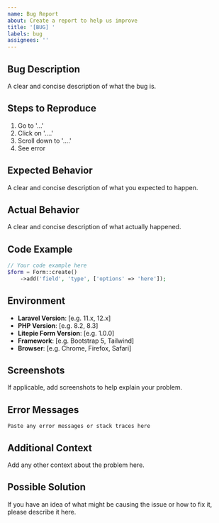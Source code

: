 ```yaml
---
name: Bug Report
about: Create a report to help us improve
title: '[BUG] '
labels: bug
assignees: ''
---
```


## Bug Description
A clear and concise description of what the bug is.

## Steps to Reproduce
1. Go to '...'
2. Click on '....'
3. Scroll down to '....'
4. See error

## Expected Behavior
A clear and concise description of what you expected to happen.

## Actual Behavior
A clear and concise description of what actually happened.

## Code Example
```php
// Your code example here
$form = Form::create()
    ->add('field', 'type', ['options' => 'here']);
```

## Environment
- **Laravel Version**: [e.g. 11.x, 12.x]
- **PHP Version**: [e.g. 8.2, 8.3]
- **Litepie Form Version**: [e.g. 1.0.0]
- **Framework**: [e.g. Bootstrap 5, Tailwind]
- **Browser**: [e.g. Chrome, Firefox, Safari]

## Screenshots
If applicable, add screenshots to help explain your problem.

## Error Messages
```
Paste any error messages or stack traces here
```

## Additional Context
Add any other context about the problem here.

## Possible Solution
If you have an idea of what might be causing the issue or how to fix it, please describe it here.
